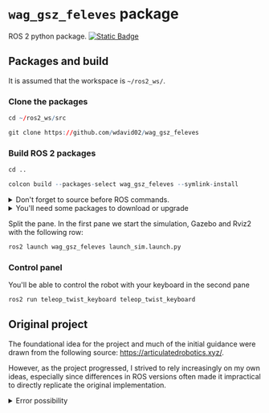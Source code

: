 # `wag_gsz_feleves` package
ROS 2 python package.  [![Static Badge](https://img.shields.io/badge/ROS_2-Humble-34aec5)](https://docs.ros.org/en/humble/)


## Packages and build


It is assumed that the workspace is `~/ros2_ws/`.


### Clone the packages
``` r
cd ~/ros2_ws/src
```
``` r
git clone https://github.com/wdavid02/wag_gsz_feleves
```

### Build ROS 2 packages
``` r
cd ..
```
``` r
colcon build --packages-select wag_gsz_feleves --symlink-install
```

<details>
<summary> Don't forget to source before ROS commands.</summary>

``` bash
source ros2_ws/src/install/setup.bash && source install/setup.bash
```
</details>


<details>
<summary> You'll need some packages to download or upgrade</summary>

``` bash
sudo apt install ros_humble_gazebo_ros_pkgs
```
``` bash
sudo apt install ros-humble-ros2-control ros-humble-ros2-controllers ros-humble-gazebo-ros2-control
```
``` bash
sudo apt install ros-humble-slam-toolbox
```

</details>


Split the pane. In the first pane we start the simulation, Gazebo and Rviz2 with the following row:
``` r
ros2 launch wag_gsz_feleves launch_sim.launch.py

```


### Control panel
You'll be able to control the robot with your keyboard in the second pane
``` r
ros2 run teleop_twist_keyboard teleop_twist_keyboard

```

## Original project

The foundational idea for the project and much of the initial guidance 
    were drawn from the following source: https://articulatedrobotics.xyz/.

However, as the project progressed, I strived to rely increasingly on my own ideas, 
especially since differences in ROS versions often made it impractical to directly 
replicate the original implementation.



<details>
<summary>Error possibility</summary>

``` bash
If you want to control the bot, the teleop pane must be active instead of Gazebo. Click there to activate it.
```
</details>